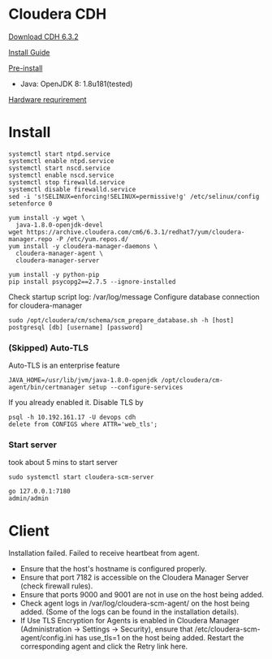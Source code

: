 # Cloudera CDH

[Download CDH 6.3.2](https://docs.cloudera.com/documentation/enterprise/6/release-notes/topics/rg_cdh_63_download.html#cdh_632-download)

[Install Guide](https://docs.cloudera.com/documentation/enterprise/6/latest/topics/installation.html)

[Pre-install](https://docs.cloudera.com/documentation/enterprise/6/latest/topics/installation_reqts.html#pre-install)

- Java: OpenJDK 8: 1.8u181(tested)

[Hardware requrirement](https://docs.cloudera.com/documentation/enterprise/release-notes/topics/hardware_requirements_guide.html)

# Install

```
systemctl start ntpd.service
systemctl enable ntpd.service
systemctl start nscd.service
systemctl enable nscd.service
systemctl stop firewalld.service
systemctl disable firewalld.service
sed -i 's!SELINUX=enforcing!SELINUX=permissive!g' /etc/selinux/config
setenforce 0

yum install -y wget \
  java-1.8.0-openjdk-devel
wget https://archive.cloudera.com/cm6/6.3.1/redhat7/yum/cloudera-manager.repo -P /etc/yum.repos.d/
yum install -y cloudera-manager-daemons \
  cloudera-manager-agent \
  cloudera-manager-server

yum install -y python-pip
pip install psycopg2==2.7.5 --ignore-installed
```

Check startup script log: /var/log/message
Configure database connection for cloudera-manager
```
sudo /opt/cloudera/cm/schema/scm_prepare_database.sh -h [host] postgresql [db] [username] [password]
```

### (Skipped) Auto-TLS

Auto-TLS is an enterprise feature
```
JAVA_HOME=/usr/lib/jvm/java-1.8.0-openjdk /opt/cloudera/cm-agent/bin/certmanager setup --configure-services
```

If you already enabled it. Disable TLS by
```
psql -h 10.192.161.17 -U devops cdh
delete from CONFIGS where ATTR='web_tls';
```

### Start server

took about 5 mins to start server
```
sudo systemctl start cloudera-scm-server 

go 127.0.0.1:7180
admin/admin
```

# Client

 Installation failed. Failed to receive heartbeat from agent.

- Ensure that the host's hostname is configured properly.
- Ensure that port 7182 is accessible on the Cloudera Manager Server (check firewall rules).
- Ensure that ports 9000 and 9001 are not in use on the host being added.
- Check agent logs in /var/log/cloudera-scm-agent/ on the host being added. (Some of the logs can be found in the installation details).
- If Use TLS Encryption for Agents is enabled in Cloudera Manager (Administration -> Settings -> Security), ensure that /etc/cloudera-scm-agent/config.ini has use_tls=1 on the host being added. Restart the corresponding agent and click the Retry link here.
